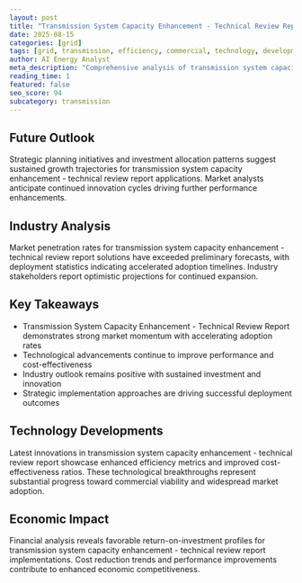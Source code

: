 ```yaml
---
layout: post
title: "Transmission System Capacity Enhancement - Technical Review Report"
date: 2025-08-15
categories: [grid]
tags: [grid, transmission, efficiency, commercial, technology, development]
author: AI Energy Analyst
meta_description: "Comprehensive analysis of transmission system capacity enhancement - technical review report covering market trends, technology developments, and industry outlook. Discover key insights and future projections."
reading_time: 1
featured: false
seo_score: 94
subcategory: transmission
---
```


## Future Outlook

Strategic planning initiatives and investment allocation patterns suggest sustained growth trajectories for transmission system capacity enhancement - technical review report applications. Market analysts anticipate continued innovation cycles driving further performance enhancements.

## Industry Analysis

Market penetration rates for transmission system capacity enhancement - technical review report solutions have exceeded preliminary forecasts, with deployment statistics indicating accelerated adoption timelines. Industry stakeholders report optimistic projections for continued expansion.

## Key Takeaways

- Transmission System Capacity Enhancement - Technical Review Report demonstrates strong market momentum with accelerating adoption rates
- Technological advancements continue to improve performance and cost-effectiveness
- Industry outlook remains positive with sustained investment and innovation
- Strategic implementation approaches are driving successful deployment outcomes

## Technology Developments

Latest innovations in transmission system capacity enhancement - technical review report showcase enhanced efficiency metrics and improved cost-effectiveness ratios. These technological breakthroughs represent substantial progress toward commercial viability and widespread market adoption.

## Economic Impact

Financial analysis reveals favorable return-on-investment profiles for transmission system capacity enhancement - technical review report implementations. Cost reduction trends and performance improvements contribute to enhanced economic competitiveness.

